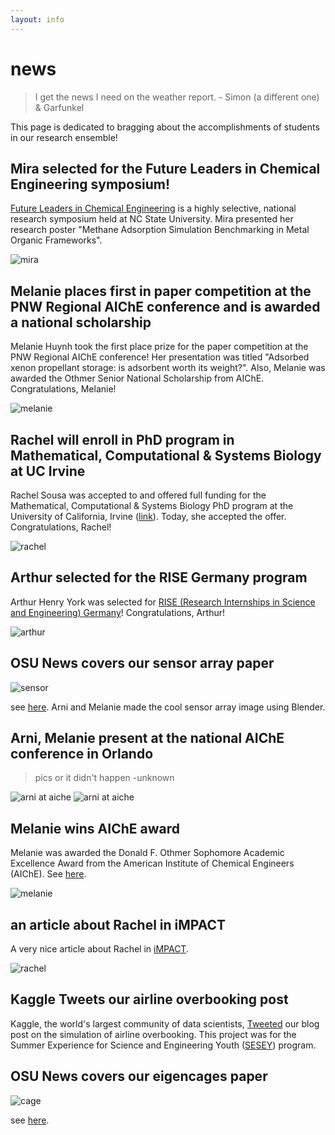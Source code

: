 ```yaml
---
layout: info
---
```


# news

> I get the news I need on the weather report. - Simon (a different one) & Garfunkel

This page is dedicated to bragging about the accomplishments of students in our research ensemble!

## Mira selected for the Future Leaders in Chemical Engineering symposium!

[Future Leaders in Chemical Engineering](https://www.cbe.ncsu.edu/research/future-leaders-in-chemical-engineering/) is a highly selective, national research symposium held at NC State University. Mira presented her research poster "Methane Adsorption Simulation Benchmarking in Metal Organic Frameworks".

![mira](photos/MiraKhare.jpg#three_fourths_width)

## Melanie places first in paper competition at the PNW Regional AIChE conference and is awarded a national scholarship

Melanie Huynh took the first place prize for the paper competition at the PNW Regional AIChE conference! Her presentation was titled "Adsorbed xenon propellant storage: is adsorbent worth its weight?".
Also, Melanie was awarded the Othmer Senior National Scholarship from AIChE. Congratulations, Melanie!

![melanie](images/news/melanie2.jpg#three_fourths_width)

## Rachel will enroll in PhD program in Mathematical, Computational & Systems Biology at UC Irvine

Rachel Sousa was accepted to and offered full funding for the Mathematical, Computational & Systems Biology PhD program at the University of California, Irvine ([link](https://ccbs.uci.edu/education/mcsb/)). Today, she accepted the offer. Congratulations, Rachel!

![rachel](images/news/rachel.jpg#three_fourths_width)

## Arthur selected for the RISE Germany program

Arthur Henry York was selected for [RISE (Research Internships in Science and Engineering) Germany](https://www.daad.de/rise/en/rise-germany/)! Congratulations, Arthur! 

![arthur](photos/ArthurHenryYork.JPG#three_fourths_width)

## OSU News covers our sensor array paper

![sensor](images/news/sensor_graphic.jpg#three_fourths_width)

see [here](https://today.oregonstate.edu/news/research-zeroing-electronic-nose-monitoring-air-quality-diagnosing-disease). Arni and Melanie made the cool sensor array image using Blender.

## Arni, Melanie present at the national AIChE conference in Orlando

> pics or it didn't happen -unknown

![arni at aiche](images/news/arni_at_aiche.jpeg#three_fourths_width)
![arni at aiche](images/news/melanie_at_aiche.jpg#three_fourths_width)

## Melanie wins AIChE award

Melanie was awarded the Donald F. Othmer Sophomore Academic Excellence Award from the American Institute of Chemical Engineers (AIChE). See [here](https://www.aiche.org/community/awards/donald-f-othmer-sophomore-academic-excellence-award).

![melanie](images/news/mel_award.jpg#three_fourths_width)

## an article about Rachel in iMPACT

A very nice article about Rachel in [iMPACT](http://impact.oregonstate.edu/2019/10/using-mathematical-biology-to-explore-everything-from-ecological-phenomenon-to-cancer-cells/).

![rachel](images/news/rachel.jpg#three_fourths_width)

## Kaggle Tweets our airline overbooking post

Kaggle, the world's largest community of data scientists, [Tweeted](https://twitter.com/kaggle/status/1027596667837734912) our blog post on the simulation of airline overbooking. This project was for the Summer Experience for Science and Engineering Youth ([SESEY](https://cbee.oregonstate.edu/sesey)) program.

## OSU News covers our eigencages paper

![cage](images/news/porous_organic_cage_.png#three_fourths_width)

see [here](https://today.oregonstate.edu/news/machine-learning-research-osu-unlocking-molecular-cages%E2%80%99-energy-saving-potential).
